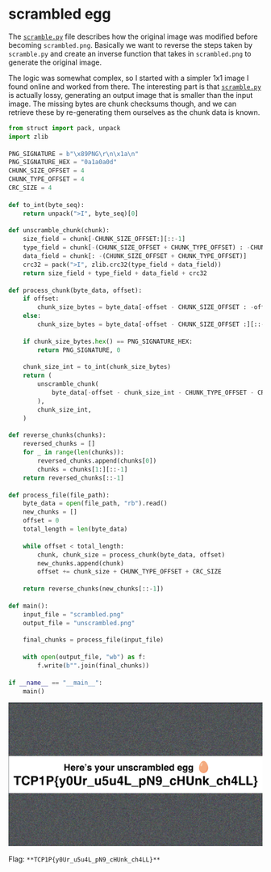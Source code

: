 # scrambled egg

The [`scramble.py`](http://scramble.py) file describes how the original image was modified before becoming `scrambled.png`. Basically we want to reverse the steps taken by `scramble.py` and create an inverse function that takes in `scrambled.png` to generate the original image.

The logic was somewhat complex, so I started with a simpler 1x1 image I found online and worked from there. The interesting part is that [`scramble.py`](http://scramble.py) is actually lossy, generating an output image that is smaller than the input image. The missing bytes are chunk checksums though, and we can retrieve these by re-generating them ourselves as the chunk data is known.

```python
from struct import pack, unpack
import zlib

PNG_SIGNATURE = b"\x89PNG\r\n\x1a\n"
PNG_SIGNATURE_HEX = "0a1a0a0d"
CHUNK_SIZE_OFFSET = 4
CHUNK_TYPE_OFFSET = 4
CRC_SIZE = 4

def to_int(byte_seq):
    return unpack(">I", byte_seq)[0]

def unscramble_chunk(chunk):
    size_field = chunk[-CHUNK_SIZE_OFFSET:][::-1]
    type_field = chunk[-(CHUNK_SIZE_OFFSET + CHUNK_TYPE_OFFSET) : -CHUNK_SIZE_OFFSET]
    data_field = chunk[: -(CHUNK_SIZE_OFFSET + CHUNK_TYPE_OFFSET)]
    crc32 = pack(">I", zlib.crc32(type_field + data_field))
    return size_field + type_field + data_field + crc32

def process_chunk(byte_data, offset):
    if offset:
        chunk_size_bytes = byte_data[-offset - CHUNK_SIZE_OFFSET : -offset][::-1]
    else:
        chunk_size_bytes = byte_data[-offset - CHUNK_SIZE_OFFSET :][::-1]

    if chunk_size_bytes.hex() == PNG_SIGNATURE_HEX:
        return PNG_SIGNATURE, 0

    chunk_size_int = to_int(chunk_size_bytes)
    return (
        unscramble_chunk(
            byte_data[-offset - chunk_size_int - CHUNK_TYPE_OFFSET - CRC_SIZE : -offset]
        ),
        chunk_size_int,
    )

def reverse_chunks(chunks):
    reversed_chunks = []
    for _ in range(len(chunks)):
        reversed_chunks.append(chunks[0])
        chunks = chunks[1:][::-1]
    return reversed_chunks[::-1]

def process_file(file_path):
    byte_data = open(file_path, "rb").read()
    new_chunks = []
    offset = 0
    total_length = len(byte_data)

    while offset < total_length:
        chunk, chunk_size = process_chunk(byte_data, offset)
        new_chunks.append(chunk)
        offset += chunk_size + CHUNK_TYPE_OFFSET + CRC_SIZE

    return reverse_chunks(new_chunks[::-1])

def main():
    input_file = "scrambled.png"
    output_file = "unscrambled.png"

    final_chunks = process_file(input_file)

    with open(output_file, "wb") as f:
        f.write(b"".join(final_chunks))

if __name__ == "__main__":
    main()
```

![Untitled](scrambled%20egg%205a67c1b488f843b991ebd4e2f9136d21/Untitled.png)

Flag: `**TCP1P{y0Ur_u5u4L_pN9_cHUnk_ch4LL}**`